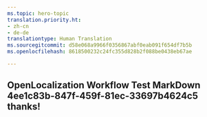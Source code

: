 ```yaml
---
ms.topic: hero-topic
translation.priority.ht:
- zh-cn
- de-de
translationtype: Human Translation
ms.sourcegitcommit: d58e068a9966f0356867abf0eab091f654df7b5b
ms.openlocfilehash: 8618500232c24fc355d828b2f088be0438eb67ae

---
```

## OpenLocalization Workflow Test MarkDown 4ee1c83b-847f-459f-81ec-33697b4624c5 thanks!



<!--HONumber=Jul16_HO2-->


